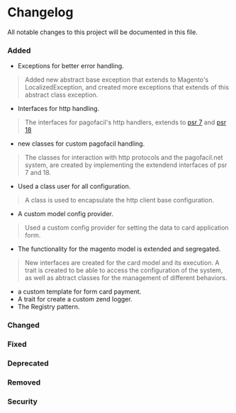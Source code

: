 # Changelog

All notable changes to this project will be documented in this file.

### Added
- Exceptions for better error handling.
> Added new abstract base exception that extends to Magento's LocalizedException, and created more exceptions that
> extends of this abstract class exception.
- Interfaces for http handling.
> The interfaces for pagofacil's http handlers, extends to [psr 7] and [psr 18]
- new classes for custom pagofacil handling.
> The classes for interaction with http protocols and the pagofacil.net system, are created by implementing the extendend
> interfaces of psr 7 and 18.
- Used a class user for all configuration.
> A class is used to encapsulate the http client base configuration.
- A custom model config provider.
> Used a custom config provider for setting the data to card application form.
- The functionality for the magento model is extended and segregated.
> New interfaces are created for the card model and its execution.
>  A trait is created to be able to access the configuration of the system, 
> as well as abtract classes for the management of different behaviors.
- a custom template for form card payment.
- A trait for create a custom zend logger.
- The Registry pattern.
### Changed
### Fixed
### Deprecated
### Removed
### Security

[psr 7]: https://www.php-fig.org/psr/psr-7/
[psr 18]: https://www.php-fig.org/psr/psr-18/
